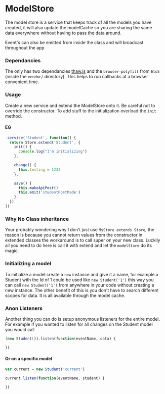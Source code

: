 ModelStore
====
The model store is a service that keeps track of all the models you have created,
it will also update the modelCache so you are sharing the same data everywhere without
having to pass the data around.

Event's can also be emitted from inside the class and will broadcast throughout the app

### Dependancies
The only has two dependancies [thaw.js](robertleeplummerjr.github.io/thaw.js/) and
the `browser-polyfill` from `6to5` (inside the `vendor/` directory). This helps to
run callbacks at a browser convenient time.

### Usage
Create a new service and extend the ModelStore onto it. Be careful not to override
the constructor. To add stuff to the initialization overload the `init` method.

#### EG
```javascript
.service('Student', function() {
  return Store.extend('Student', {
    init() {
      console.log("I'm initializing")
    },

    change() {
      this.testing = 1234
    },

    save() {
      this.makeApiPost()
      this.emit('studentPostMade')
    }
  })
})
```

### Why No Class inheritance
Your probably wondering why I don't just use `MyStore extends Store`, the reason
is because you cannot return values from the constructor in extended classes the
workaround is to call super on your new class. Luckily all you need to do here is
call it with extend and let the `modelStore` do its magic.

### Initializing a model
To initialize a model create a `new` instance and give it a name, for example a
Student with the Id of 1 could be used like `new Student('1')` this way you can
call `new Student('1')` from anywhere in your code without creating a new instance.
The other benefit of this is you don't have to search different scopes for data.
It is all available through the model cache.


### Anon Listeners
Another thing you can do is setup anonymous listeners for the entire model. For
example if you wanted to listen for all changes on the Student model you would call

```javascript
(new Student()).listen(function(eventName, data) {

})
```

#### Or on a specific model

```javascript
var current = new Student('current')

current.listen(function(eventName, student) {

})
```
